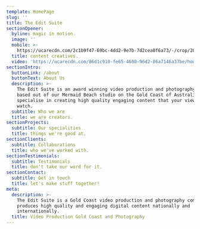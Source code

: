 ```yaml
---
template: HomePage
slug: ''
title: The Edit Suite
sectionOpener:
  byline: magic in motion.
  image: ''
  mobile: >-
    https://ucarecdn.com/2c1b9f47-69bc-4dd2-9e7b-7d2cea0f6a73/-/crop/2058x1452/446,0/-/preview/
  title: content creatives.
  video: 'https://ucarecdn.com/86d1c910-fe65-4600-96d2-06a7146a37be/home_video.mp4'
sectionIntro:
  buttonLink: /about
  buttonText: About Us
  description: >-
    The Edit Suite is an award winning video production and photography company
    based out of our Mermaid Beach studio on the Gold Coast of Australia. We
    specialise in creating high quality engaging content that your viewers will
    watch.
  subtitle: Who we are
  title: we are creators.
sectionProjects:
  subtitle: Our specialities
  title: things we're good at.
sectionClients:
  subtitle: Collaborations
  title: who we've worked with.
sectionTestimonials:
  subtitle: Testimonials
  title: don't take our word for it.
sectionContact:
  subtitle: Get in touch
  title: let's make stuff together!
meta:
  description: >-
    The Edit Suite is a Gold Coast video production and photography company that
    produces high quality and engaging digital content nationally and
    internationally.
  title: Video Production Gold Coast and Photography
---
```

